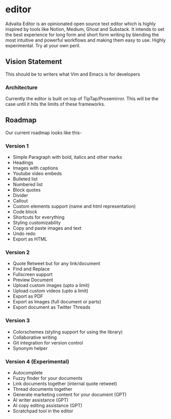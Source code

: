 # editor

Advaita Editor is an opinionated open source text editor which is highly inspired by tools like Notion, Medium, Ghost and Substack. It intends to set the best experience for long form and short form writing by blending the most intuitive and powerful workflows and making them easy to use. Highly experimental. Try at your own peril.

## Vision Statement
This should be to writers what Vim and Emacs is for developers

### Architecture
Currently the editor is built on top of TipTap/Prosemirror. This will be the case until it hits the limits of these frameworks.

## Roadmap
Our current roadmap looks like this-

### Version 1
- Simple Paragraph with bold, italics and other marks
- Headings
- Images with captions
- Youtube video embeds 
- Bulleted list
- Numbered list
- Block quotes
- Divider
- Callout
- Custom elements support (name and html representation)
- Code block
- Shortcuts for everything
- Styling customizability
- Copy and paste images and text
- Undo redo
- Export as HTML

### Version 2
- Quote Retweet but for any link/document
- Find and Replace
- Fullscreen support
- Preview Document
- Upload custom images (upto a limit)
- Upload custom videos (upto a limit)
- Export as PDF
- Export as Images (full document or parts)
- Export document as Twitter Threads

### Version 3
- Colorschemes (styling support for using the library)
- Collaborative writing
- Git integration for version control
- Synonym helper

### Version 4 (Experimental)
- Autocomplete
- Fuzzy finder for your documents
- Link documents together (internal quote retweet)
- Thread documents together 
- Generate marketing content for your document (GPT) 
- AI writer assistance (GPT)
- AI copy editing assistance (GPT)
- Scratchpad tool in the editor





